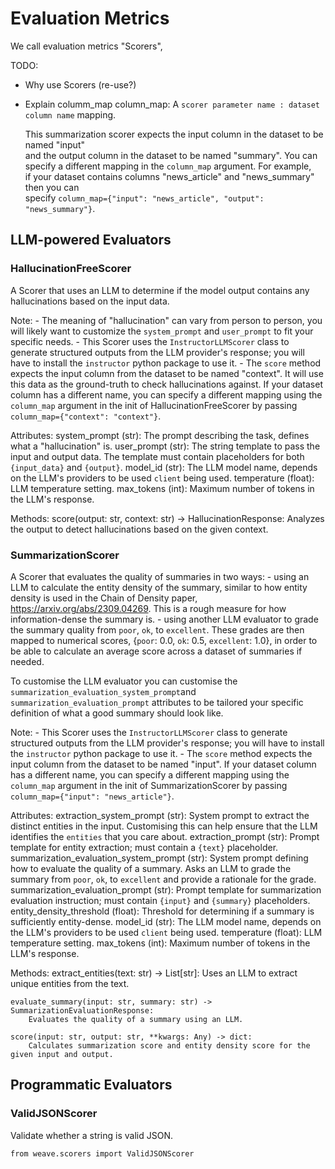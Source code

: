 # Evaluation Metrics

We call evaluation metrics "Scorers",

TODO:
- Why use Scorers (re-use?)
- Explain columm_map
    column_map: A `scorer parameter name : dataset column name` mapping.
    
    This summarization scorer expects the input column in the dataset to be named "input" \
        and the output column in the dataset to be named "summary".
        You can specify a different mapping in the `column_map` argument. For example, \
        if your dataset contains columns "news_article" and "news_summary" then you can \
        specify `column_map={"input": "news_article", "output": "news_summary"}`.

## LLM-powered Evaluators

### HallucinationFreeScorer

A Scorer that uses an LLM to determine if the model output contains any hallucinations
based on the input data.

Note:
    - The meaning of "hallucination" can vary from person to person, you will likely want to 
    customize the `system_prompt` and `user_prompt` to fit your specific needs.
    - This Scorer uses the `InstructorLLMScorer` class to generate structured outputs from the LLM 
    provider's response; you will have to install the `instructor` python package to use it.
    - The `score` method expects the input column from the dataset to be named "context". It will use
    this data as the ground-truth to check hallucinations against. If your dataset column has a 
    different name, you can specify a different mapping using the `column_map` argument in the init 
    of HallucinationFreeScorer by passing `column_map={"context": "context"}`.

Attributes:
    system_prompt (str): The prompt describing the task, defines what a "hallucination" is.
    user_prompt (str): The string template to pass the input and output data. The template must 
    contain placeholders for both `{input_data}` and `{output}`.
    model_id (str): The LLM model name, depends on the LLM's providers to be used `client` being used.
    temperature (float): LLM temperature setting.
    max_tokens (int): Maximum number of tokens in the LLM's response.

Methods:
    score(output: str, context: str) -> HallucinationResponse:
        Analyzes the output to detect hallucinations based on the given context.

### SummarizationScorer

A Scorer that evaluates the quality of summaries in two ways:
    - using an LLM to calculate the entity density of the summary, similar to how entity density is
    used in the Chain of Density paper, https://arxiv.org/abs/2309.04269. This is a rough measure for
    how information-dense the summary is.
    - using another LLM evaluator to grade the summary quality from `poor`, `ok`, to `excellent`. These
    grades are then mapped to numerical scores, {`poor`: 0.0, `ok`: 0.5, `excellent`: 1.0}, in order to
    be able to calculate an average score across a dataset of summaries if needed.

To customise the LLM evaluator you can customise the `summarization_evaluation_system_prompt`and
`summarization_evaluation_prompt` attributes to be tailored your specific definition of what a good summary
should look like.

Note:
    - This Scorer uses the `InstructorLLMScorer` class to generate structured outputs from the LLM 
    provider's response; you will have to install the `instructor` python package to use it.
    - The `score` method expects the input column from the dataset to be named "input". If your dataset
    column has a different name, you can specify a different mapping using the `column_map` argument in the 
    init of SummarizationScorer by passing `column_map={"input": "news_article"}`.

Attributes:
    extraction_system_prompt (str): System prompt to extract the distinct entities in the input. Customising 
    this can help ensure that the LLM identifies the `entities` that you care about.
    extraction_prompt (str): Prompt template for entity extraction; must contain a `{text}` placeholder.
    summarization_evaluation_system_prompt (str): System prompt defining how to evaluate the quality of a summary.
        Asks an LLM to grade the summary from `poor`, `ok`, to `excellent` and provide a rationale for the grade.
    summarization_evaluation_prompt (str): Prompt template for summarization evaluation instruction; must contain 
        `{input}` and `{summary}` placeholders. 
    entity_density_threshold (float): Threshold for determining if a summary is sufficiently entity-dense.
    model_id (str): The LLM model name, depends on the LLM's providers to be used `client` being used.
    temperature (float): LLM temperature setting.
    max_tokens (int): Maximum number of tokens in the LLM's response.

Methods:
    extract_entities(text: str) -> List[str]:
        Uses an LLM to extract unique entities from the text.

    evaluate_summary(input: str, summary: str) -> SummarizationEvaluationResponse:
        Evaluates the quality of a summary using an LLM.

    score(input: str, output: str, **kwargs: Any) -> dict:
        Calculates summarization score and entity density score for the given input and output.


## Programmatic Evaluators

### ValidJSONScorer

Validate whether a string is valid JSON.

```
from weave.scorers import ValidJSONScorer
```